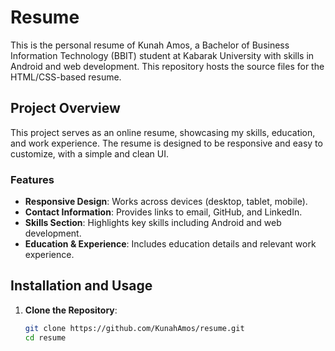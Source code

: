 # Resume

This is the personal resume of Kunah Amos, a Bachelor of Business Information Technology (BBIT) student at Kabarak University with skills in Android and web development. This repository hosts the source files for the HTML/CSS-based resume.

## Project Overview

This project serves as an online resume, showcasing my skills, education, and work experience. The resume is designed to be responsive and easy to customize, with a simple and clean UI.

### Features

- **Responsive Design**: Works across devices (desktop, tablet, mobile).
- **Contact Information**: Provides links to email, GitHub, and LinkedIn.
- **Skills Section**: Highlights key skills including Android and web development.
- **Education & Experience**: Includes education details and relevant work experience.

## Installation and Usage

1. **Clone the Repository**:
   ```bash
   git clone https://github.com/KunahAmos/resume.git
   cd resume

